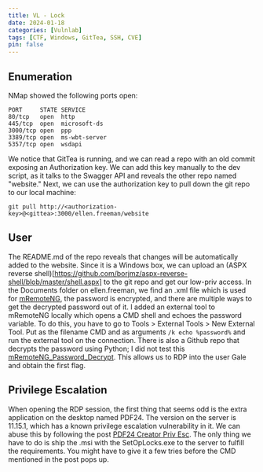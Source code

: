 ```yaml
---
title: VL - Lock
date: 2024-01-18
categories: [Vulnlab]
tags: [CTF, Windows, GitTea, SSH, CVE]
pin: false
---
```


## Enumeration
NMap showed the following ports open:
```
PORT     STATE SERVICE
80/tcp   open  http
445/tcp  open  microsoft-ds
3000/tcp open  ppp
3389/tcp open  ms-wbt-server
5357/tcp open  wsdapi
```

We notice that GitTea is running, and we can read a repo with an old commit exposing an Authorization key. We can add this key manually to the dev script, as it talks to the Swagger API and reveals the other repo named "website." 
Next, we can use the authorization key to pull down the git repo to our local machine:
```
git pull http://<authorization-key>@<gittea>:3000/ellen.freeman/website
```

## User
The README.md of the repo reveals that changes will be automatically added to the website. Since it is a Windows box, we can upload an (ASPX reverse shell)[https://github.com/borjmz/aspx-reverse-shell/blob/master/shell.aspx] to the git repo and get our low-priv access. 
In the Documents folder on ellen.freeman, we find an .xml file which is used for [mRemoteNG](https://mremoteng.org/), the password is encrypted, and there are multiple ways to get the decrypted password out of it. I added an external tool to mRemoteNG locally which opens a CMD shell and echoes the password variable. To do this, you have to go to Tools > External Tools > New External Tool. Put as the filename CMD and as arguments ```/k echo %password%``` and run the external tool on the connection. 
There is also a Github repo that decrypts the password using Python; I did not test this [mRemoteNG_Password_Decrypt](https://github.com/gquere/mRemoteNG_password_decrypt). This allows us to RDP into the user Gale and obtain the first flag.

## Privilege Escalation
When opening the RDP session, the first thing that seems odd is the extra application on the desktop named PDF24. The version on the server is 11.15.1, which has a known privilege escalation vulnerability in it.
We can abuse this by following the post [PDF24 Creator Priv Esc](https://packetstormsecurity.com/files/176206/PDF24-Creator-11.15.1-Local-Privilege-Escalation.html). 
The only thing we have to do is ship the .msi with the SetOpLocks.exe to the server to fulfill the requirements. You might have to give it a few tries before the CMD mentioned in the post pops up.